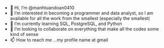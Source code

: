- 👋 Hi, I’m @manhtuandoan0410
- 👀 I’m interested in becoming a programmer and data analyst, so I am available for all the work from the smallest (especially the smallest(
- 🌱 I’m currently learning SQL, PostgreSQL, and Python 
- 💞️ I’m looking to collaborate on everything that make all the codes some kind of sense
- 📫 How to reach me ...my profile name at gmail

<!---
manhtuandoan0410/manhtuandoan0410 is a ✨ special ✨ repository because its `README.md` (this file) appears on your GitHub profile.
You can click the Preview link to take a look at your changes.
--->
